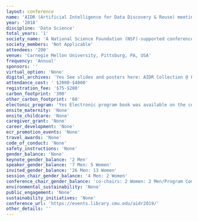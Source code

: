 ```yaml
---
layout: conference 
name: 'AIDR (Artificial Intelligence for Data Discovery & Reuse) meeting'
year: '2018'
discipline: 'Data Science'
total_years: '1'
society_name: 'A National Science Foundation (NSF)-supported conference @ Carnegie Mellon University, in-cooperation with ACM'
society_members: 'Not Applicable'
attendees: '200'
venue: 'Carnegie Mellon University, Pittsburg, PA, USA'
frequency: 'Annual'
sponsors: ''
virtual_option: 'None'
digital_archives: 'Yes See slides and posters here: AIDR Collection @ F1000Research and ICPS Digital Library(https://dl.acm.org/doi/proceedings/10.1145/3359115?preflayout=flat)'
attendance_cost: ' $2000-$4000'
registration_fee: '$75-$200'
carbon_footprint: '300'
other_carbon_footprint: '60'
electonic_program: 'Yes Electronic program book was available on the conference website.'
onsite_maternity: 'None'
onsite_childcare: 'None'
caregiver_grant: 'None'
career_development: 'None'
ecr_promotion_events: 'None'
travel_awards: 'None'
code_of_conduct: 'None'
safety_instructions: 'None'
gender_balance: 'None'
keynote_gender_balance: '2 Men'
speaker_gender_balance: '7 Men: 5 Women'
invited_gender_balance: '26 Men: 13 Women'
session_chair_gender_balance: '4 Men: 2 Women'
conference_chair_gender_balance: 'co-chairs: 2 Women: 2 Men/Program Committee: 3 Men: 1 Women/General chair: 1 woman/Organizing Committee: 4 Women'
environmental_sustainability: 'None'
public_engagement: 'None'
sustainability_initiatives: 'None'
conference_url: 'https://events.library.cmu.edu/aidr2019/'
other_details: ''
---
```

